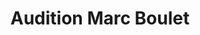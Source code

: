 ---
title: "Audition Marc Boulet"
url: /le-perreux-sur-marne/audition-marc-boulet/
shop: Hörgeräte
---